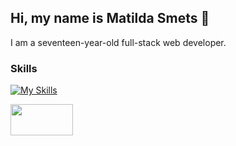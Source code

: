 ## Hi, my name is Matilda Smets 🙌

I am a seventeen-year-old full-stack web developer.

### Skills
[![My Skills](https://skillicons.dev/icons?i=html,bootstrap,css,js,php,mysql,py,cs,cpp&theme=dark)](https://skillicons.dev)

<a href="https://tilto.nl/cases"><img src="https://tilto.nl/assets/img/github.png" align="left" height="50" width="100" ></a>


